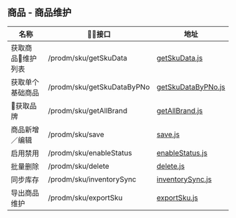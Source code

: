 
## 商品 - 商品维护
名称                |    接口                      |  地址
------------------- |----------------------------|----
获取商品维护列表       | /prodm/sku/getSkuData      | [getSkuData.js](./getSkuData.js)
获取单个基础商品       |/prodm/sku/getSkuDataByPNo  | [getSkuDataByPNo.js](./getSkuDataByPNo.js)
获取品牌             | /prodm/sku/getAllBrand      | [getAllBrand.js](./getAllBrand.js)
商品新增／编辑        |/prodm/sku/save              | [save.js](./save.js)
启用禁用             |/prodm/sku/enableStatus      | [enableStatus.js](./enableStatus.js)
批量删除             | /prodm/sku/delete           | [delete.js](./delete.js)
同步库存             |/prodm/sku/inventorySync     | [inventorySync.js](./inventorySync.js)
导出商品维护          |/prodm/sku/exportSku         | [exportSku.js](./exportSku.js)
